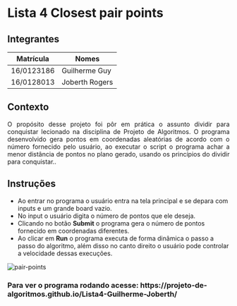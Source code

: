 # Lista 4 Closest pair points

## Integrantes

|Matrícula| Nomes|
|-----|----|
| 16/0123186 | Guilherme Guy |
| 16/0128013 | Joberth Rogers |

## Contexto
<p style="text-align: justify"> O propósito desse projeto foi pôr em prática o assunto dividir para conquistar lecionado na disciplina
de Projeto de Algoritmos. O programa desenvolvido gera pontos em coordenadas aleatórias de acordo com o
número fornecido pelo usuário, ao executar o script o programa achar a menor distância de pontos no plano
gerado, usando os princípios do dividir para conquistar..</p>

## Instruções

* Ao entrar no programa o usuário entra na tela principal e se depara com inputs e um grande board vazio.
* No input o usuário digita o número de pontos que ele deseja.
* Clicando no botão <strong>Submit</strong> o programa gera o número de pontos fornecido em coordenadas diferentes.
* Ao clicar em <strong>Run</strong> o programa executa de forma dinâmica o passo a passo do algoritmo, além disso no canto direito o usuário pode controlar a velocidade dessas execuções.

![pair-points](https://i.imgur.com/CV6KKx9.gif)

<h3>Para ver o programa rodando acesse: https://projeto-de-algoritmos.github.io/Lista4-Guilherme-Joberth/</h3> 
